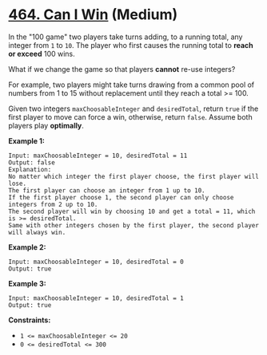 # [464. Can I Win][link] (Medium)

[link]: https://leetcode.com/problems/can-i-win/

In the "100 game" two players take turns adding, to a running total, any integer from `1` to `10`.
The player who first causes the running total to **reach or exceed** 100 wins.

What if we change the game so that players **cannot** re-use integers?

For example, two players might take turns drawing from a common pool of numbers from 1 to 15 without
replacement until they reach a total >= 100.

Given two integers `maxChoosableInteger` and `desiredTotal`, return `true` if the first player to
move can force a win, otherwise, return `false`. Assume both players play **optimally**.

**Example 1:**

```
Input: maxChoosableInteger = 10, desiredTotal = 11
Output: false
Explanation:
No matter which integer the first player choose, the first player will lose.
The first player can choose an integer from 1 up to 10.
If the first player choose 1, the second player can only choose integers from 2 up to 10.
The second player will win by choosing 10 and get a total = 11, which is >= desiredTotal.
Same with other integers chosen by the first player, the second player will always win.
```

**Example 2:**

```
Input: maxChoosableInteger = 10, desiredTotal = 0
Output: true
```

**Example 3:**

```
Input: maxChoosableInteger = 10, desiredTotal = 1
Output: true
```

**Constraints:**

- `1 <= maxChoosableInteger <= 20`
- `0 <= desiredTotal <= 300`
